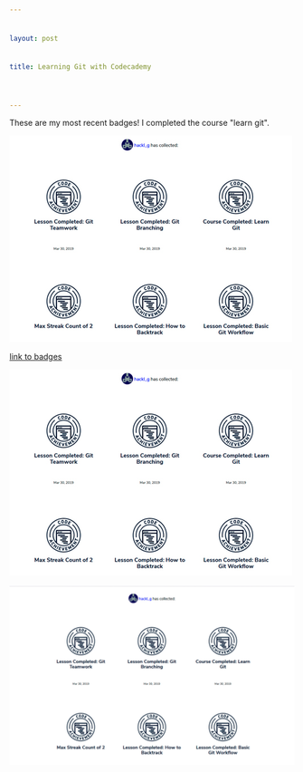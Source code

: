 ```yaml
---


layout: post


title: Learning Git with Codecademy



---
```





These are my most recent badges! I completed the course "learn git".



![image markdown](pictures_for_posts/GabrieleHackl_badges_git.jpg)

[link to badges](https://www.codecademy.com/users/hackl_g/achievements)

<img src="pictures_for_posts/GabrieleHackl_badges_git.jpg" />

![image markdown](/img/GabrieleHackl_badges_git.jpg)
